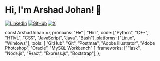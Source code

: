 # Hi, I'm Arshad Johan! 👋

[![LinkedIn](https://img.shields.io/badge/LinkedIn-0e76a8?style=for-the-badge&logo=linkedin&logoColor=white)](https://in.linkedin.com/in/arshad-johan-p-21a616248) 
[![GitHub](https://img.shields.io/badge/GitHub-333?style=for-the-badge&logo=github&logoColor=white)](https://github.com/Arshad-Johan) 
[![X](https://img.shields.io/badge/X-000000?style=for-the-badge&logo=x&logoColor=white)](https://x.com/arshad_johan_)

const ArshadJohan = {
  pronouns: "He" | "Him",
  code: ["Python", "C++", "HTML", "CSS", "JavaScript", "Java", "Bash"],
  platforms: ["Linux", "Windows"],
  tools: [
    "GitHub",
    "Git",
    "Postman",
    "Adobe Illustrator",
    "Adobe Photoshop",
    "Oracle",
    "MySQL Workbench"
  ],
  frameworks: ["Flask", "Node.js", "React", "Express.js", "Bootstrap"],
};

